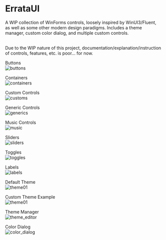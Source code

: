 # ErrataUI

A WIP collection of WinForms controls, loosely inspired by WinUI3/Fluent, as well as some other modern design paradigms. Includes a theme manager, custom color dialog, and multiple custom controls.<br/><br/>

Due to the WIP nature of this project, documentation/explanation/instruction of controls, features, etc. is poor... for now.

Buttons<br/>
![buttons](example_img/buttons_01.PNG)

Containers<br/>
![containers](example_img/containers_01.PNG)

Custom Controls<br/>
![customs](example_img/customs_01.PNG)

Generic Controls<br/>
![generics](example_img/generics_01.PNG)

Music Controls<br/>
![music](example_img/music_01.PNG)

Sliders<br/>
![sliders](example_img/sliders_01.PNG)

Toggles<br/>
![toggles](example_img/toggles_01.PNG)

Labels<br/>
![labels](example_img/labels_01.PNG)

Default Theme<br/>
![theme01](example_img/theme_01.PNG)

Custom Theme Example<br/>
![theme01](example_img/theme_02.PNG)

Theme Manager<br/>
![theme_editor](example_img/theme_manager.PNG)

Color Dialog<br/>
![color_dialog](example_img/color_dialog.PNG)
